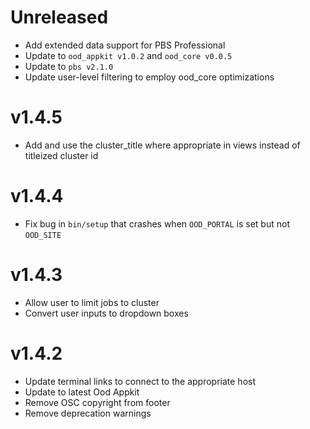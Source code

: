 # Unreleased

* Add extended data support for PBS Professional
* Update to `ood_appkit v1.0.2` and `ood_core v0.0.5`
* Update to `pbs v2.1.0`
* Update user-level filtering to employ ood_core optimizations

# v1.4.5

* Add and use the cluster_title where appropriate in views instead of titleized cluster id

# v1.4.4

* Fix bug in `bin/setup` that crashes when `OOD_PORTAL` is set but not
  `OOD_SITE`
  
# v1.4.3

* Allow user to limit jobs to cluster
* Convert user inputs to dropdown boxes

# v1.4.2

* Update terminal links to connect to the appropriate host
* Update to latest Ood Appkit
* Remove OSC copyright from footer
* Remove deprecation warnings
